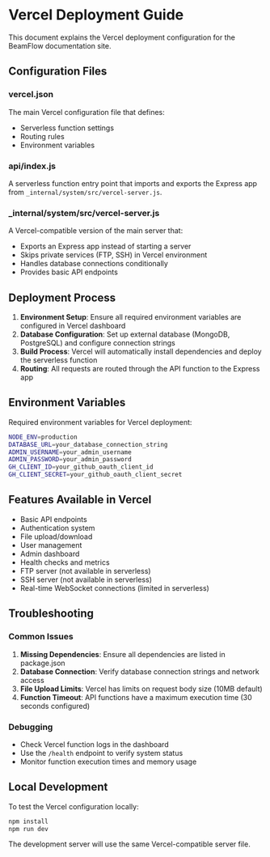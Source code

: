 # Vercel Deployment Guide

This document explains the Vercel deployment configuration for the BeamFlow documentation site.

## Configuration Files

### vercel.json
The main Vercel configuration file that defines:
- Serverless function settings
- Routing rules
- Environment variables

### api/index.js
A serverless function entry point that imports and exports the Express app from `_internal/system/src/vercel-server.js`.

### _internal/system/src/vercel-server.js
A Vercel-compatible version of the main server that:
- Exports an Express app instead of starting a server
- Skips private services (FTP, SSH) in Vercel environment
- Handles database connections conditionally
- Provides basic API endpoints

## Deployment Process

1. **Environment Setup**: Ensure all required environment variables are configured in Vercel dashboard
2. **Database Configuration**: Set up external database (MongoDB, PostgreSQL) and configure connection strings
3. **Build Process**: Vercel will automatically install dependencies and deploy the serverless function
4. **Routing**: All requests are routed through the API function to the Express app

## Environment Variables

Required environment variables for Vercel deployment:

```bash
NODE_ENV=production
DATABASE_URL=your_database_connection_string
ADMIN_USERNAME=your_admin_username
ADMIN_PASSWORD=your_admin_password
GH_CLIENT_ID=your_github_oauth_client_id
GH_CLIENT_SECRET=your_github_oauth_client_secret
```

## Features Available in Vercel

-  Basic API endpoints
-  Authentication system
-  File upload/download
-  User management
-  Admin dashboard
-  Health checks and metrics
-  FTP server (not available in serverless)
-  SSH server (not available in serverless)
-  Real-time WebSocket connections (limited in serverless)

## Troubleshooting

### Common Issues

1. **Missing Dependencies**: Ensure all dependencies are listed in package.json
2. **Database Connection**: Verify database connection strings and network access
3. **File Upload Limits**: Vercel has limits on request body size (10MB default)
4. **Function Timeout**: API functions have a maximum execution time (30 seconds configured)

### Debugging

- Check Vercel function logs in the dashboard
- Use the `/health` endpoint to verify system status
- Monitor function execution times and memory usage

## Local Development

To test the Vercel configuration locally:

```bash
npm install
npm run dev
```

The development server will use the same Vercel-compatible server file.
